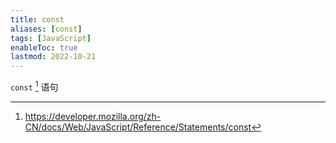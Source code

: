 ```yaml
---
title: const
aliases: [const]
tags: [JavaScript]
enableToc: true
lastmod: 2022-10-21
---
```


`const` [^1] 语句

[^1]: <https://developer.mozilla.org/zh-CN/docs/Web/JavaScript/Reference/Statements/const>

